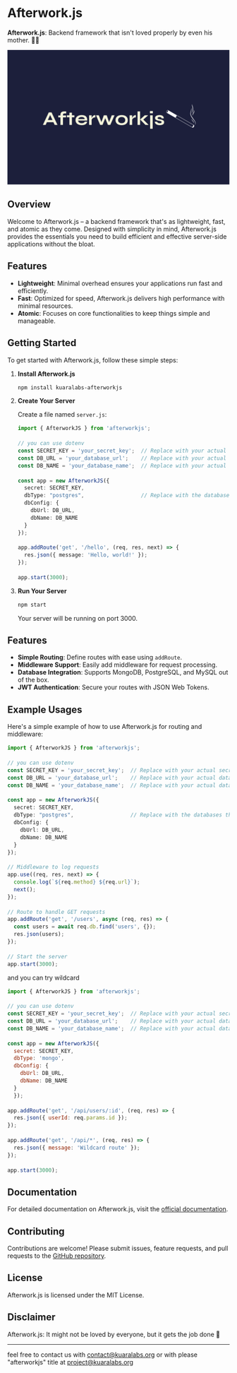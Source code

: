 # Afterwork.js

**Afterwork.js**: Backend framework that isn't loved properly by even his mother. 🚬🥃

![Afterworkjs Logo](images/Afterworkjs.svg)

## Overview

Welcome to Afterwork.js – a backend framework that's as lightweight, fast, and atomic as they come. Designed with simplicity in mind, Afterwork.js provides the essentials you need to build efficient and effective server-side applications without the bloat.

## Features

- **Lightweight**: Minimal overhead ensures your applications run fast and efficiently.
- **Fast**: Optimized for speed, Afterwork.js delivers high performance with minimal resources.
- **Atomic**: Focuses on core functionalities to keep things simple and manageable.

## Getting Started

To get started with Afterwork.js, follow these simple steps:

1. **Install Afterwork.js**

   ```bash
   npm install kuaralabs-afterworkjs
   ```

2. **Create Your Server**

   Create a file named `server.js`:

   ```typescript
   import { AfterworkJS } from 'afterworkjs';

   // you can use dotenv
   const SECRET_KEY = 'your_secret_key';  // Replace with your actual secret key
   const DB_URL = 'your_database_url';    // Replace with your actual database URL
   const DB_NAME = 'your_database_name';  // Replace with your actual database name
   
   const app = new AfterworkJS({
     secret: SECRET_KEY,
     dbType: "postgres",                  // Replace with the databases that is supported
     dbConfig: {
       dbUrl: DB_URL,
       dbName: DB_NAME
     }
   });

   app.addRoute('get', '/hello', (req, res, next) => {
     res.json({ message: 'Hello, world!' });
   });

   app.start(3000);
   ```

3. **Run Your Server**

   ```bash
   npm start
   ```

   Your server will be running on port 3000.

## Features

- **Simple Routing**: Define routes with ease using `addRoute`.
- **Middleware Support**: Easily add middleware for request processing.
- **Database Integration**: Supports MongoDB, PostgreSQL, and MySQL out of the box.
- **JWT Authentication**: Secure your routes with JSON Web Tokens.

## Example Usages

Here's a simple example of how to use Afterwork.js for routing and middleware:

```typescript
import { AfterworkJS } from 'afterworkjs';

// you can use dotenv
const SECRET_KEY = 'your_secret_key';  // Replace with your actual secret key
const DB_URL = 'your_database_url';    // Replace with your actual database URL
const DB_NAME = 'your_database_name';  // Replace with your actual database name

const app = new AfterworkJS({
  secret: SECRET_KEY,
  dbType: "postgres",                  // Replace with the databases that is supported
  dbConfig: {
    dbUrl: DB_URL,
    dbName: DB_NAME
  }
});

// Middleware to log requests
app.use((req, res, next) => {
  console.log(`${req.method} ${req.url}`);
  next();
});

// Route to handle GET requests
app.addRoute('get', '/users', async (req, res) => {
  const users = await req.db.find('users', {});
  res.json(users);
});

// Start the server
app.start(3000);
```

and you can try wildcard

```javascript
import { AfterworkJS } from 'afterworkjs';

// you can use dotenv
const SECRET_KEY = 'your_secret_key';  // Replace with your actual secret key
const DB_URL = 'your_database_url';    // Replace with your actual database URL
const DB_NAME = 'your_database_name';  // Replace with your actual database name

const app = new AfterworkJS({ 
  secret: SECRET_KEY, 
  dbType: 'mongo', 
  dbConfig: {
    dbUrl: DB_URL,
    dbName: DB_NAME
  } 
  });

app.addRoute('get', '/api/users/:id', (req, res) => {
  res.json({ userId: req.params.id });
});

app.addRoute('get', '/api/*', (req, res) => {
  res.json({ message: 'Wildcard route' });
});

app.start(3000);
```

## Documentation

For detailed documentation on Afterwork.js, visit the [official documentation](#).

## Contributing

Contributions are welcome! Please submit issues, feature requests, and pull requests to the [GitHub repository](#).

## License

Afterwork.js is licensed under the MIT License.

## Disclaimer

Afterwork.js: It might not be loved by everyone, but it gets the job done 🚬

---

feel free to contact us with contact@kuaralabs.org or with please "afterworkjs" title at project@kuaralabs.org 

